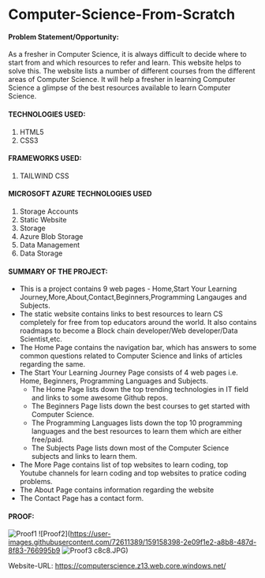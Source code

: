 # Computer-Science-From-Scratch

#### Problem Statement/Opportunity:
As a fresher in Computer Science, it is always difficult to decide where to start from and which resources to refer and learn. This website helps to solve this. The website lists a number of different courses from the different areas of Computer Science. It will help a fresher in learning Computer Science a glimpse of the best resources available to learn Computer Science.

#### TECHNOLOGIES USED:
1. HTML5
2. CSS3

#### FRAMEWORKS USED:
1. TAILWIND CSS

#### MICROSOFT AZURE TECHNOLOGIES USED
1. Storage Accounts
2. Static Website
3. Storage
4. Azure Blob Storage
5. Data Management
6. Data Storage

#### SUMMARY OF THE PROJECT:
- This is a project contains 9 web pages - Home,Start Your Learning Journey,More,About,Contact,Beginners,Programming Langauges and Subjects.
- The static website contains links to best resources to learn CS completely for free from top educators around the world. It also contains roadmaps to become a Block chain developer/Web developer/Data Scientist,etc.
- The Home Page contains the navigation bar, which has answers to some common questions related to Computer Science and links of articles regarding the same.
- The Start Your Learning Journey Page consists of 4 web pages i.e. Home, Beginners, Programming Languages and Subjects.
    - The Home Page lists down the top trending technologies in IT field and links to some awesome Github repos.
    - The Beginners Page lists down the best courses to get started with Computer Science.
    - The Programming Languages lists down the top 10 programming languages and the best resources to learn them which are either free/paid.
    - The Subjects Page lists down most of the Computer Science subjects and links to learn them.
- The More Page contains list of top websites to learn coding, top Youtube channels for learn coding and top websites to pratice coding problems.
- The About Page contains information regarding the website
- The Contact Page has a contact form.

#### PROOF:
![Proof1](https://user-images.githubusercontent.com/72611389/159158391-e9666ae3-fac3-46eb-938b-599d307c8067.JPG)
![Proof2](https://user-images.githubusercontent.com/72611389/159158398-2e09f1e2-a8b8-487d-8f83-766995b9
![Proof3](https://user-images.githubusercontent.com/72611389/159158403-f360d4e9-6ca6-40d1-b31b-a0119592e7d4.JPG)
c8c8.JPG)


Website-URL: https://computerscience.z13.web.core.windows.net/
